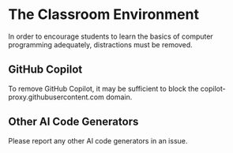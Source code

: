 # The Classroom Environment

In order to encourage students to learn the basics of computer programming adequately, distractions must be removed.

## GitHub Copilot

To remove GitHub Copilot, it may be sufficient to block the copilot-proxy.githubusercontent.com domain.

## Other AI Code Generators

Please report any other AI code generators in an issue.
